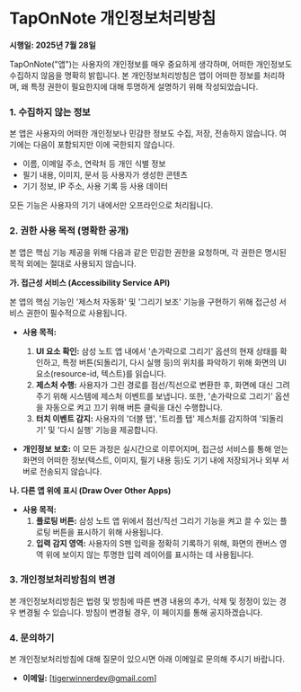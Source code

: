 # TapOnNote 개인정보처리방침

**시행일: 2025년 7월 28일**

TapOnNote("앱")는 사용자의 개인정보를 매우 중요하게 생각하며, 어떠한 개인정보도 수집하지 않음을 명확히 밝힙니다. 본 개인정보처리방침은 앱이 어떠한 정보를 처리하며, 왜 특정 권한이 필요한지에 대해 투명하게 설명하기 위해 작성되었습니다.

### 1. 수집하지 않는 정보

본 앱은 사용자의 어떠한 개인정보나 민감한 정보도 수집, 저장, 전송하지 않습니다. 여기에는 다음이 포함되지만 이에 국한되지 않습니다.
- 이름, 이메일 주소, 연락처 등 개인 식별 정보
- 필기 내용, 이미지, 문서 등 사용자가 생성한 콘텐츠
- 기기 정보, IP 주소, 사용 기록 등 사용 데이터

모든 기능은 사용자의 기기 내에서만 오프라인으로 처리됩니다.

### 2. 권한 사용 목적 (명확한 공개)

본 앱은 핵심 기능 제공을 위해 다음과 같은 민감한 권한을 요청하며, 각 권한은 명시된 목적 외에는 절대로 사용되지 않습니다.

**가. 접근성 서비스 (Accessibility Service API)**

본 앱의 핵심 기능인 '제스처 자동화' 및 '그리기 보조' 기능을 구현하기 위해 접근성 서비스 권한이 필수적으로 사용됩니다.

*   **사용 목적:**
    1.  **UI 요소 확인:** 삼성 노트 앱 내에서 '손가락으로 그리기' 옵션의 현재 상태를 확인하고, 특정 버튼(되돌리기, 다시 실행 등)의 위치를 파악하기 위해 화면의 UI 요소(resource-id, 텍스트)를 읽습니다.
    2.  **제스처 수행:** 사용자가 그린 경로를 점선/직선으로 변환한 후, 화면에 대신 그려주기 위해 시스템에 제스처 이벤트를 보냅니다. 또한, '손가락으로 그리기' 옵션을 자동으로 켜고 끄기 위해 버튼 클릭을 대신 수행합니다.
    3.  **터치 이벤트 감지:** 사용자의 '더블 탭', '트리플 탭' 제스처를 감지하여 '되돌리기' 및 '다시 실행' 기능을 제공합니다.

*   **개인정보 보호:** 이 모든 과정은 실시간으로 이루어지며, 접근성 서비스를 통해 얻는 화면의 어떠한 정보(텍스트, 이미지, 필기 내용 등)도 기기 내에 저장되거나 외부 서버로 전송되지 않습니다.

**나. 다른 앱 위에 표시 (Draw Over Other Apps)**

*   **사용 목적:**
    1.  **플로팅 버튼:** 삼성 노트 앱 위에서 점선/직선 그리기 기능을 켜고 끌 수 있는 플로팅 버튼을 표시하기 위해 사용됩니다.
    2.  **입력 감지 영역:** 사용자의 S펜 입력을 정확히 기록하기 위해, 화면의 캔버스 영역 위에 보이지 않는 투명한 입력 레이어를 표시하는 데 사용됩니다.

### 3. 개인정보처리방침의 변경

본 개인정보처리방침은 법령 및 방침에 따른 변경 내용의 추가, 삭제 및 정정이 있는 경우 변경될 수 있습니다. 방침이 변경될 경우, 이 페이지를 통해 공지하겠습니다.

### 4. 문의하기

본 개인정보처리방침에 대해 질문이 있으시면 아래 이메일로 문의해 주시기 바랍니다.

*   **이메일:** [tigerwinnerdev@gmail.com]
